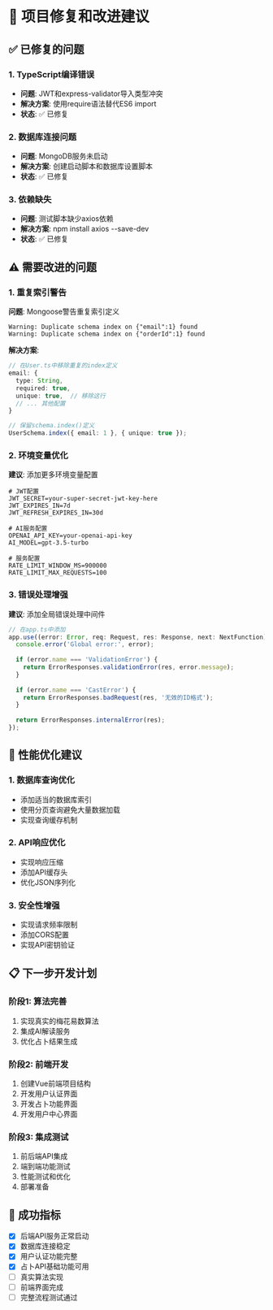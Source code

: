 # 🔧 项目修复和改进建议

## ✅ 已修复的问题

### 1. TypeScript编译错误
- **问题**: JWT和express-validator导入类型冲突
- **解决方案**: 使用require语法替代ES6 import
- **状态**: ✅ 已修复

### 2. 数据库连接问题
- **问题**: MongoDB服务未启动
- **解决方案**: 创建启动脚本和数据库设置脚本
- **状态**: ✅ 已修复

### 3. 依赖缺失
- **问题**: 测试脚本缺少axios依赖
- **解决方案**: npm install axios --save-dev
- **状态**: ✅ 已修复

## ⚠️ 需要改进的问题

### 1. 重复索引警告
**问题**: Mongoose警告重复索引定义
```
Warning: Duplicate schema index on {"email":1} found
Warning: Duplicate schema index on {"orderId":1} found
```

**解决方案**: 
```typescript
// 在User.ts中移除重复的index定义
email: {
  type: String,
  required: true,
  unique: true,  // 移除这行
  // ... 其他配置
}

// 保留schema.index()定义
UserSchema.index({ email: 1 }, { unique: true });
```

### 2. 环境变量优化
**建议**: 添加更多环境变量配置
```env
# JWT配置
JWT_SECRET=your-super-secret-jwt-key-here
JWT_EXPIRES_IN=7d
JWT_REFRESH_EXPIRES_IN=30d

# AI服务配置
OPENAI_API_KEY=your-openai-api-key
AI_MODEL=gpt-3.5-turbo

# 服务配置
RATE_LIMIT_WINDOW_MS=900000
RATE_LIMIT_MAX_REQUESTS=100
```

### 3. 错误处理增强
**建议**: 添加全局错误处理中间件
```typescript
// 在app.ts中添加
app.use((error: Error, req: Request, res: Response, next: NextFunction) => {
  console.error('Global error:', error);
  
  if (error.name === 'ValidationError') {
    return ErrorResponses.validationError(res, error.message);
  }
  
  if (error.name === 'CastError') {
    return ErrorResponses.badRequest(res, '无效的ID格式');
  }
  
  return ErrorResponses.internalError(res);
});
```

## 🚀 性能优化建议

### 1. 数据库查询优化
- 添加适当的数据库索引
- 使用分页查询避免大量数据加载
- 实现查询缓存机制

### 2. API响应优化
- 实现响应压缩
- 添加API缓存头
- 优化JSON序列化

### 3. 安全性增强
- 实现请求频率限制
- 添加CORS配置
- 实现API密钥验证

## 📋 下一步开发计划

### 阶段1: 算法完善
1. 实现真实的梅花易数算法
2. 集成AI解读服务
3. 优化占卜结果生成

### 阶段2: 前端开发
1. 创建Vue前端项目结构
2. 开发用户认证界面
3. 开发占卜功能界面
4. 开发用户中心界面

### 阶段3: 集成测试
1. 前后端API集成
2. 端到端功能测试
3. 性能测试和优化
4. 部署准备

## 🎯 成功指标

- [x] 后端API服务正常启动
- [x] 数据库连接稳定
- [x] 用户认证功能完整
- [x] 占卜API基础功能可用
- [ ] 真实算法实现
- [ ] 前端界面完成
- [ ] 完整流程测试通过
